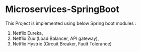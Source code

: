 # Microservices-SpringBoot


This Project is implemented using below Spring boot modules :

1. Netflix Eureka,
2. Netflix Zuul(Load Balancer, API gateway),
3. Netflix Hystrix (Circuit Breaker, Fault Tolerance)
